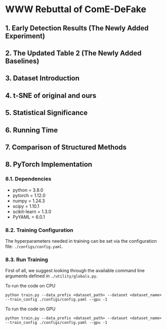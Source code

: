# WWW Rebuttal of ComE-DeFake 

## 1. Early Detection Results (The Newly Added Experiment)

## 2. The Updated Table 2 (The Newly Added Baselines)

## 3. Dataset Introduction

## 4. t-SNE of original and ours

## 5. Statistical Significance

## 6. Running Time

## 7. Comparison of Structured Methods


## 8. PyTorch Implementation

### 8.1. Dependencies
* python = 3.8.0
* pytorch = 1.12.0
* numpy = 1.24.3
* scipy = 1.10.1
* scikit-learn = 1.3.0
* PyYAML = 6.0.1

### 8.2. Training Configuration
The hyperparameters needed in training can be set via the configuration file: `./configs/config.yaml`.

### 8.3. Run Training
First of all, we suggest looking through the available command line arguments defined in `./utility/globals.py`. 

To run the code on CPU

```
python train.py --data_prefix <dataset_path> --dataset <dataset_name>  --train_config ./configs/config.yaml --gpu -1
```

To run the code on GPU

```
python train.py --data_prefix <dataset_path> --dataset <dataset_name>  --train_config ./configs/config.yaml --gpu -1
```


  
